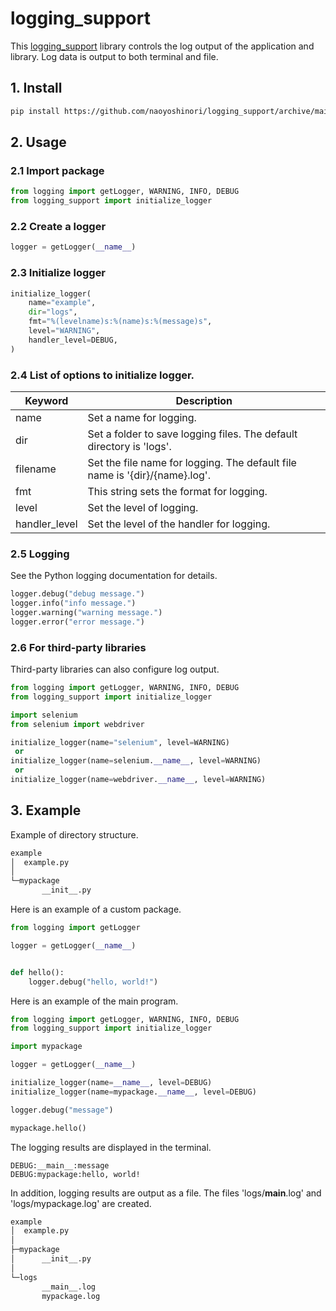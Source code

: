 # logging_support

This [logging_support](https://github.com/naoyoshinori/logging_support) library controls the log output of the application and library. Log data is output to both terminal and file.

## 1. Install

```bash
pip install https://github.com/naoyoshinori/logging_support/archive/main.zi
```

## 2. Usage

### 2.1 Import package

```python
from logging import getLogger, WARNING, INFO, DEBUG
from logging_support import initialize_logger
```

### 2.2 Create a logger

```python
logger = getLogger(__name__)
```

### 2.3 Initialize logger

```python
initialize_logger(
    name="example",
    dir="logs",
    fmt="%(levelname)s:%(name)s:%(message)s",
    level="WARNING",
    handler_level=DEBUG,
)
```

### 2.4 List of options to initialize logger.

| Keyword | Description |
|---|---|
| name | Set a name for logging. |
| dir | Set a folder to save logging files. The default directory is 'logs'. |
| filename | Set the file name for logging. The default file name is '{dir}/{name}.log'. |
| fmt | This string sets the format for logging. |
| level | Set the level of logging. |
| handler_level | Set the level of the handler for logging. |

### 2.5 Logging

See the Python logging documentation for details.

```python
logger.debug("debug message.")
logger.info("info message.")
logger.warning("warning message.")
logger.error("error message.")
```

### 2.6 For third-party libraries

Third-party libraries can also configure log output.

```python
from logging import getLogger, WARNING, INFO, DEBUG
from logging_support import initialize_logger

import selenium
from selenium import webdriver

initialize_logger(name="selenium", level=WARNING)
 or
initialize_logger(name=selenium.__name__, level=WARNING)
 or
initialize_logger(name=webdriver.__name__, level=WARNING)
```

## 3. Example

Example of directory structure.

```bash
example
│  example.py
│  
└─mypackage
       __init__.py
```

Here is an example of a custom package.

```python:mypackage/__init__.py
from logging import getLogger

logger = getLogger(__name__)


def hello():
    logger.debug("hello, world!")
```

Here is an example of the main program.

```python:example.py
from logging import getLogger, WARNING, INFO, DEBUG
from logging_support import initialize_logger

import mypackage

logger = getLogger(__name__)

initialize_logger(name=__name__, level=DEBUG)
initialize_logger(name=mypackage.__name__, level=DEBUG)

logger.debug("message")

mypackage.hello()
```

The logging results are displayed in the terminal. 

```
DEBUG:__main__:message
DEBUG:mypackage:hello, world!
```

In addition, logging results are output as a file. The files 'logs/__main__.log' and 'logs/mypackage.log' are created.

```bash
example
│  example.py
│  
├─mypackage
│      __init__.py
│      
└─logs
       __main__.log
       mypackage.log
```
